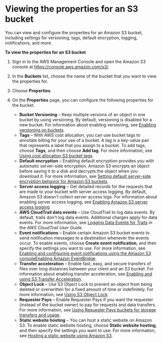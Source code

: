 # Viewing the properties for an S3 bucket<a name="view-bucket-properties"></a>

You can view and configure the properties for an Amazon S3 bucket, including settings for versioning, tags, default encryption, logging, notifications, and more\.

**To view the properties for an S3 bucket**

1. Sign in to the AWS Management Console and open the Amazon S3 console at [https://console\.aws\.amazon\.com/s3/](https://console.aws.amazon.com/s3/)\.

1. In the **Buckets** list, choose the name of the bucket that you want to view the properties for\.

1. Choose **Properties**\.

1. On the **Properties** page, you can configure the following properties for the bucket\.
   + **Bucket Versioning** – Keep multiple versions of an object in one bucket by using versioning\. By default, versioning is disabled for a new bucket\. For information about enabling versioning, see [Enabling versioning on buckets](manage-versioning-examples.md)\.
   + **Tags** – With AWS cost allocation, you can use bucket tags to annotate billing for your use of a bucket\. A tag is a key\-value pair that represents a label that you assign to a bucket\. To add tags, choose **Tags**, and then choose **Add tag**\. For more information, see [Using cost allocation S3 bucket tags](CostAllocTagging.md)\. 
   + **Default encryption** – Enabling default encryption provides you with automatic server\-side encryption\. Amazon S3 encrypts an object before saving it to a disk and decrypts the object when you download it\. For more information, see [Setting default server\-side encryption behavior for Amazon S3 buckets](bucket-encryption.md)\. 
   + **Server access logging** – Get detailed records for the requests that are made to your bucket with server access logging\. By default, Amazon S3 doesn't collect server access logs\. For information about enabling server access logging, see [Enabling Amazon S3 server access logging](enable-server-access-logging.md)
   + **AWS CloudTrail data events** – Use CloudTrail to log data events\. By default, trails don't log data events\. Additional charges apply for data events\. For more information, see [Logging Data Events for Trails](https://docs.aws.amazon.com/awscloudtrail/latest/userguide/logging-data-events-with-cloudtrail.html) in the *AWS CloudTrail User Guide*\.
   + **Event notifications** – Enable certain Amazon S3 bucket events to send notification messages to a destination whenever the events occur\. To enable events, choose **Create event notification**, and then specify the settings you want to use\. For more information, see [Enabling and configuring event notifications using the Amazon S3 consoleEnabling Amazon EventBridge](enable-event-notifications.md)\.
   + **Transfer acceleration** – Enable fast, easy, and secure transfers of files over long distances between your client and an S3 bucket\. For information about enabling transfer acceleration, see [Enabling and using S3 Transfer Acceleration](transfer-acceleration-examples.md)\.
   + **Object Lock** – Use S3 Object Lock to prevent an object from being deleted or overwritten for a fixed amount of time or indefinitely\. For more information, see [Using S3 Object Lock](object-lock.md)\.
   + **Requester Pays** – Enable Requester Pays if you want the requester \(instead of the bucket owner\) to pay for requests and data transfers\. For more information, see [Using Requester Pays buckets for storage transfers and usage](RequesterPaysBuckets.md)\. 
   + **Static website hosting** – You can host a static website on Amazon S3\. To enable static website hosting, choose **Static website hosting**, and then specify the settings you want to use\. For more information, see [Hosting a static website using Amazon S3](WebsiteHosting.md)\.